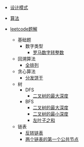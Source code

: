
- [设计模式](/magic-code/design-patterns)

- [算法](/magic-code/algorithm)

- [leetcode题解](/magic-code/leetcode)

    - 基础题
        - 数字类型
            - [罗马数字转整数](/magic-code/leetcode/romanToInt.md)
    - 回溯算法
        - [全排列](/magic-code/leetcode/permutations.md)
    - 贪心算法
        - [分发饼干](/magic-code/leetcode/assign-cookies.md)
    - 树
        - DFS
            - [二叉树的最大深度](/magic-code/leetcode/tree-maxDepth-dfs.md)
        - BFS
            - [二叉树的最大深度](/magic-code/leetcode/tree-maxDepth-bfs.md)
            - [二叉树的最小深度](/magic-code/leetcode/tree-minDepth.md)
            - [左叶子之和](/magic-code/leetcode/sum-of-left-leaves.md)
    - 链表
        - [反转链表](/magic-code/leetcode/reverse-list.md)
        - [两个链表的第一个公共节点](/magic-code/leetcode/get-intersection-node.md)

